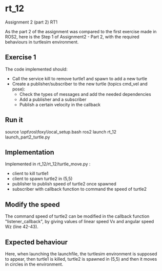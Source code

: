 # rt_12
Assignment 2 (part 2) RT1

As the part 2 of the assignment was compared to the first exercise made in ROS2, here is the Step 1 of Assignment2 - Part 2, with the required behaviours in turtlesim environment.

## Exercise 1
The code implemented should:
- Call the service kill to remove turtle1 and spawn to add a new turtle
- Create a publisher/subscriber to the new turtle (topics cmd_vel and pose):
	- Check the types of messages and add the needed dependencies
	- Add a publisher and a subscriber
	- Publish a certain velocity in the callback
	
## Run it

source \opt\ros\foxy\local_setup.bash
ros2 launch rt_12 launch_part2_turtle.py

## Implementation

Implemented in rt_12/rt_12/turtle_move.py :
- client to kill turtle1
- client to spawn turtle2 in (5,5)
- publisher to publish speed of turtle2 once spawned
- subscriber with callback function to command the speed of turtle2

## Modify the speed
The command speed of turtle2 can be modified in the callback function "listener_callback", by giving values of linear speed Vx and angular speed Wz (line 42-43).

## Expected behaviour
Here, when launching the launchfile, the turtlesim environment is supposed to appear, then turtle1 is killed, turtle2 is spawned in (5,5) and then it moves in circles in the environment.
